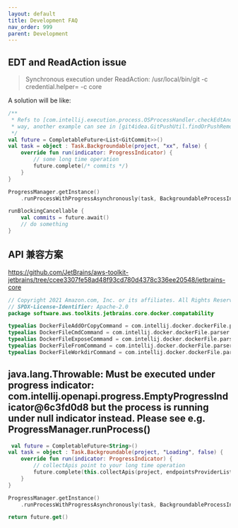 ```yaml
---
layout: default
title: Development FAQ
nav_order: 999
parent: Development
---
```


## EDT and ReadAction issue 

> Synchronous execution under ReadAction: /usr/local/bin/git -c credential.helper= -c core

A solution will be like:

```kotlin
/**
 * Refs to [com.intellij.execution.process.OSProcessHandler.checkEdtAndReadAction], we should handle in this
 * way, another example can see in [git4idea.GitPushUtil.findOrPushRemoteBranch]
 */
val future = CompletableFuture<List<GitCommit>>()
val task = object : Task.Backgroundable(project, "xx", false) {
    override fun run(indicator: ProgressIndicator) {
        // some long time operation
        future.complete(/* commits */)
    }
}

ProgressManager.getInstance()
    .runProcessWithProgressAsynchronously(task, BackgroundableProcessIndicator(task))

runBlockingCancellable {
    val commits = future.await()
    // do something
}
```

## API 兼容方案


https://github.com/JetBrains/aws-toolkit-jetbrains/tree/ccee3307fe58ad48f93cd780d4378c336ee20548/jetbrains-core

```kotlin
// Copyright 2021 Amazon.com, Inc. or its affiliates. All Rights Reserved.
// SPDX-License-Identifier: Apache-2.0
package software.aws.toolkits.jetbrains.core.docker.compatability

typealias DockerFileAddOrCopyCommand = com.intellij.docker.dockerFile.parser.psi.DockerFileAddOrCopyCommand
typealias DockerFileCmdCommand = com.intellij.docker.dockerFile.parser.psi.DockerFileCmdCommand
typealias DockerFileExposeCommand = com.intellij.docker.dockerFile.parser.psi.DockerFileExposeCommand
typealias DockerFileFromCommand = com.intellij.docker.dockerFile.parser.psi.DockerFileFromCommand
typealias DockerFileWorkdirCommand = com.intellij.docker.dockerFile.parser.psi.DockerFileWorkdirCommand
```

## java.lang.Throwable: Must be executed under progress indicator: com.intellij.openapi.progress.EmptyProgressIndicator@6c3fd0d8 but the process is running under null indicator instead. Please see e.g. ProgressManager.runProcess()

```kotlin
 val future = CompletableFuture<String>()
val task = object : Task.Backgroundable(project, "Loading", false) {
    override fun run(indicator: ProgressIndicator) {
        // collectApis point to your long time operation
        future.complete(this.collectApis(project, endpointsProviderList))
    }
}

ProgressManager.getInstance()
    .runProcessWithProgressAsynchronously(task, BackgroundableProcessIndicator(task))

return future.get()
```